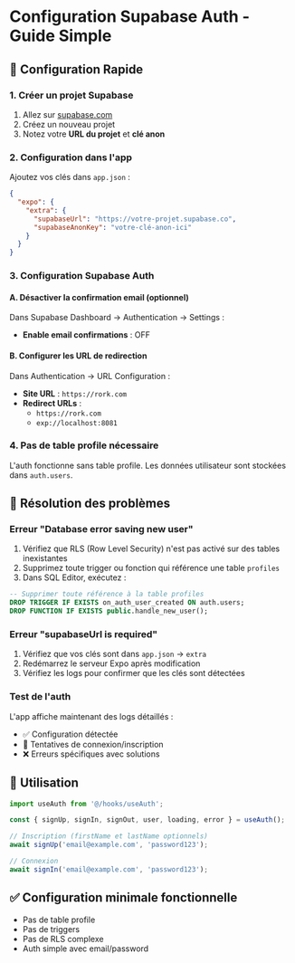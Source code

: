 # Configuration Supabase Auth - Guide Simple

## 🚀 Configuration Rapide

### 1. Créer un projet Supabase
1. Allez sur [supabase.com](https://supabase.com)
2. Créez un nouveau projet
3. Notez votre **URL du projet** et **clé anon**

### 2. Configuration dans l'app
Ajoutez vos clés dans `app.json` :

```json
{
  "expo": {
    "extra": {
      "supabaseUrl": "https://votre-projet.supabase.co",
      "supabaseAnonKey": "votre-clé-anon-ici"
    }
  }
}
```

### 3. Configuration Supabase Auth

#### A. Désactiver la confirmation email (optionnel)
Dans Supabase Dashboard → Authentication → Settings :
- **Enable email confirmations** : OFF

#### B. Configurer les URL de redirection
Dans Authentication → URL Configuration :
- **Site URL** : `https://rork.com`
- **Redirect URLs** : 
  - `https://rork.com`
  - `exp://localhost:8081`

### 4. Pas de table profile nécessaire
L'auth fonctionne sans table profile. Les données utilisateur sont stockées dans `auth.users`.

## 🔧 Résolution des problèmes

### Erreur "Database error saving new user"
1. Vérifiez que RLS (Row Level Security) n'est pas activé sur des tables inexistantes
2. Supprimez toute trigger ou fonction qui référence une table `profiles`
3. Dans SQL Editor, exécutez :
```sql
-- Supprimer toute référence à la table profiles
DROP TRIGGER IF EXISTS on_auth_user_created ON auth.users;
DROP FUNCTION IF EXISTS public.handle_new_user();
```

### Erreur "supabaseUrl is required"
1. Vérifiez que vos clés sont dans `app.json` → `extra`
2. Redémarrez le serveur Expo après modification
3. Vérifiez les logs pour confirmer que les clés sont détectées

### Test de l'auth
L'app affiche maintenant des logs détaillés :
- ✅ Configuration détectée
- 🔐 Tentatives de connexion/inscription
- ❌ Erreurs spécifiques avec solutions

## 📱 Utilisation

```typescript
import useAuth from '@/hooks/useAuth';

const { signUp, signIn, signOut, user, loading, error } = useAuth();

// Inscription (firstName et lastName optionnels)
await signUp('email@example.com', 'password123');

// Connexion
await signIn('email@example.com', 'password123');
```

## ✅ Configuration minimale fonctionnelle
- Pas de table profile
- Pas de triggers
- Pas de RLS complexe
- Auth simple avec email/password